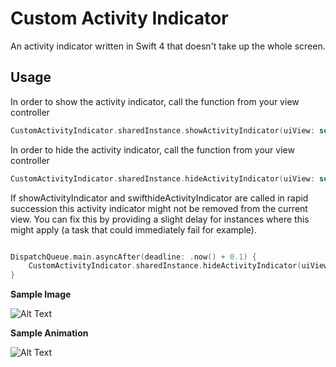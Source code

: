 # Custom Activity Indicator 
An activity indicator written in Swift 4 that doesn't take up the whole screen.


## Usage
In order to show the activity indicator, call the function from your view controller

```swift
CustomActivityIndicator.sharedInstance.showActivityIndicator(uiView: self.view)
```

In order to hide the activity indicator, call the function from your view controller

```swift
CustomActivityIndicator.sharedInstance.hideActivityIndicator(uiView: self.view)
```

If showActivityIndicator and swifthideActivityIndicator are called in rapid succession this activity indicator might not be removed from the current view. You can fix this by providing a slight delay for instances where this might apply (a task that could immediately fail for example).

```swift

DispatchQueue.main.asyncAfter(deadline: .now() + 0.1) {
    CustomActivityIndicator.sharedInstance.hideActivityIndicator(uiView: self.view)
}

```

**Sample Image**  
  
  ![Alt Text](https://github.com/dtroupe18/CustomActivityIndicator/blob/master/ReadMe/screenShot.PNG)

  
**Sample Animation**
  
  ![Alt Text](https://github.com/dtroupe18/CustomActivityIndicator/blob/master/ReadMe/indicator.gif)
  
